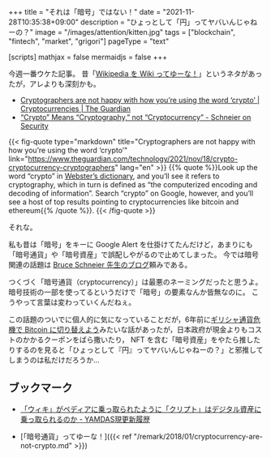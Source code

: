 +++
title = "それは「暗号」ではない！"
date =  "2021-11-28T10:35:38+09:00"
description = "ひょっとして「円」ってヤバいんじゃねーの？"
image = "/images/attention/kitten.jpg"
tags = ["blockchain", "fintech", "market", "grigori"]
pageType = "text"

[scripts]
  mathjax = false
  mermaidjs = false
+++

今週一番ウケた記事。
昔「[Wikipedia を Wiki ってゆーな！](https://yamdas.hatenablog.com/entry/20150406/github "「Wikipediaをwikiって略すな」に敗北した我々の負けられない戦い「GitHubをGitって略すな」 - YAMDAS現更新履歴")」というネタがあったが，アレよりも深刻かも。

- [Cryptographers are not happy with how you’re using the word ‘crypto’ | Cryptocurrencies | The Guardian](https://www.theguardian.com/technology/2021/nov/18/crypto-cryptocurrency-cryptographers)
- [“Crypto” Means “Cryptography,” not “Cryptocurrency” - Schneier on Security](https://www.schneier.com/blog/archives/2021/11/crypto-means-cryptography-not-cryptocurrency.html)

{{< fig-quote type="markdown" title="Cryptographers are not happy with how you’re using the word ‘crypto’" link="https://www.theguardian.com/technology/2021/nov/18/crypto-cryptocurrency-cryptographers" lang="en" >}}
{{% quote %}}Look up the word “crypto” in [Webster’s dictionary](https://www.merriam-webster.com/dictionary/crypto), and you’ll see it refers to cryptography, which in turn is defined as “the computerized encoding and decoding of information”. Search “crypto” on Google, however, and you’ll see a host of top results pointing to cryptocurrencies like bitcoin and ethereum{{% /quote %}}.
{{< /fig-quote >}}

それな。

私も昔は「暗号」をキーに Google Alert を仕掛けてたんだけど，あまりにも「暗号通貨」や「暗号資産」で誤配しやがるので止めてしまった。
今では暗号関連の話題は [Bruce Schneier 先生のブログ](https://www.schneier.com/ "Schneier on Security")頼みである。

つくづく「暗号通貨（cryptocurrency）」は最悪のネーミングだったと思うよ。
暗号技術の一部を使ってるというだけで「暗号」の要素なんか皆無なのに。
こうやって言葉は変わっていくんだねぇ。

この話題のついでに個人的に気になっていることだが，6年前に[ギリシャ通貨危機で Bitcoin に切り替えよう](https://jp.techcrunch.com/2015/03/03/20150228why-greece-should-not-switch-to-bitcoin/ "ギリシャがユーロを捨ててBitcoinに切り替えてはいけない理由 | TechCrunch Japan")みたいな話があったが，日本政府が現金よりもコストのかかるクーポンをばら撒いたり， NFT を含む「暗号資産」をやたら推したりするのを見ると「ひょっとして『円』ってヤバいんじゃねーの？」と邪推してしまうのは私だけだろうか...

## ブックマーク

- [「ウィキ」がペディアに乗っ取られたように「クリプト」はデジタル資産に乗っ取られるのか - YAMDAS現更新履歴](https://yamdas.hatenablog.com/entry/20211206/wiki-and-crypto)

- [「暗号通貨」ってゆーな！]({{< ref "/remark/2018/01/cryptocurrency-are-not-crypto.md" >}})
